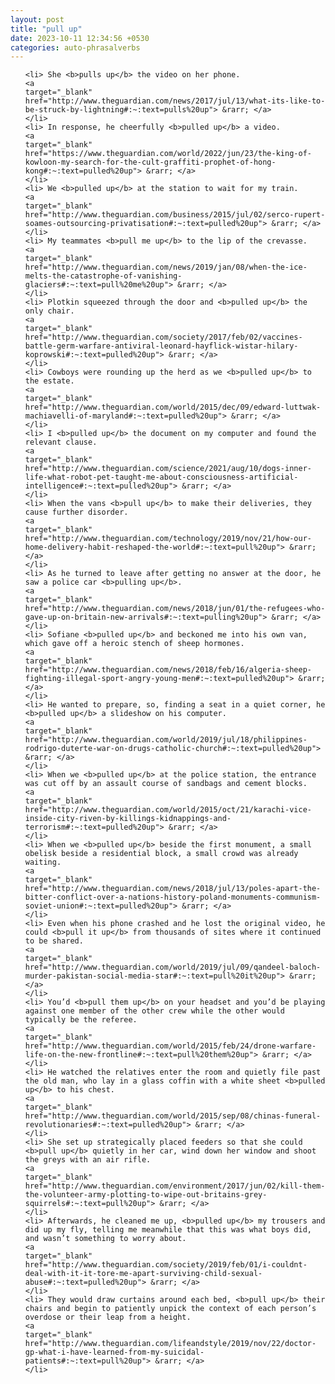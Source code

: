 ```yaml
---
layout: post
title: "pull up"
date: 2023-10-11 12:34:56 +0530
categories: auto-phrasalverbs
---
```

<ol>

    <li> She <b>pulls up</b> the video on her phone.
    <a 
    target="_blank" 
    href="http://www.theguardian.com/news/2017/jul/13/what-its-like-to-be-struck-by-lightning#:~:text=pulls%20up"> &rarr; </a>
    </li>
    <li> In response, he cheerfully <b>pulled up</b> a video.
    <a 
    target="_blank" 
    href="https://www.theguardian.com/world/2022/jun/23/the-king-of-kowloon-my-search-for-the-cult-graffiti-prophet-of-hong-kong#:~:text=pulled%20up"> &rarr; </a>
    </li>
    <li> We <b>pulled up</b> at the station to wait for my train.
    <a 
    target="_blank" 
    href="http://www.theguardian.com/business/2015/jul/02/serco-rupert-soames-outsourcing-privatisation#:~:text=pulled%20up"> &rarr; </a>
    </li>
    <li> My teammates <b>pull me up</b> to the lip of the crevasse.
    <a 
    target="_blank" 
    href="http://www.theguardian.com/news/2019/jan/08/when-the-ice-melts-the-catastrophe-of-vanishing-glaciers#:~:text=pull%20me%20up"> &rarr; </a>
    </li>
    <li> Plotkin squeezed through the door and <b>pulled up</b> the only chair.
    <a 
    target="_blank" 
    href="http://www.theguardian.com/society/2017/feb/02/vaccines-battle-germ-warfare-antiviral-leonard-hayflick-wistar-hilary-koprowski#:~:text=pulled%20up"> &rarr; </a>
    </li>
    <li> Cowboys were rounding up the herd as we <b>pulled up</b> to the estate.
    <a 
    target="_blank" 
    href="http://www.theguardian.com/world/2015/dec/09/edward-luttwak-machiavelli-of-maryland#:~:text=pulled%20up"> &rarr; </a>
    </li>
    <li> I <b>pulled up</b> the document on my computer and found the relevant clause.
    <a 
    target="_blank" 
    href="http://www.theguardian.com/science/2021/aug/10/dogs-inner-life-what-robot-pet-taught-me-about-consciousness-artificial-intelligence#:~:text=pulled%20up"> &rarr; </a>
    </li>
    <li> When the vans <b>pull up</b> to make their deliveries, they cause further disorder.
    <a 
    target="_blank" 
    href="http://www.theguardian.com/technology/2019/nov/21/how-our-home-delivery-habit-reshaped-the-world#:~:text=pull%20up"> &rarr; </a>
    </li>
    <li> As he turned to leave after getting no answer at the door, he saw a police car <b>pulling up</b>.
    <a 
    target="_blank" 
    href="http://www.theguardian.com/news/2018/jun/01/the-refugees-who-gave-up-on-britain-new-arrivals#:~:text=pulling%20up"> &rarr; </a>
    </li>
    <li> Sofiane <b>pulled up</b> and beckoned me into his own van, which gave off a heroic stench of sheep hormones.
    <a 
    target="_blank" 
    href="http://www.theguardian.com/news/2018/feb/16/algeria-sheep-fighting-illegal-sport-angry-young-men#:~:text=pulled%20up"> &rarr; </a>
    </li>
    <li> He wanted to prepare, so, finding a seat in a quiet corner, he <b>pulled up</b> a slideshow on his computer.
    <a 
    target="_blank" 
    href="http://www.theguardian.com/world/2019/jul/18/philippines-rodrigo-duterte-war-on-drugs-catholic-church#:~:text=pulled%20up"> &rarr; </a>
    </li>
    <li> When we <b>pulled up</b> at the police station, the entrance was cut off by an assault course of sandbags and cement blocks.
    <a 
    target="_blank" 
    href="http://www.theguardian.com/world/2015/oct/21/karachi-vice-inside-city-riven-by-killings-kidnappings-and-terrorism#:~:text=pulled%20up"> &rarr; </a>
    </li>
    <li> When we <b>pulled up</b> beside the first monument, a small obelisk beside a residential block, a small crowd was already waiting.
    <a 
    target="_blank" 
    href="http://www.theguardian.com/news/2018/jul/13/poles-apart-the-bitter-conflict-over-a-nations-history-poland-monuments-communism-soviet-union#:~:text=pulled%20up"> &rarr; </a>
    </li>
    <li> Even when his phone crashed and he lost the original video, he could <b>pull it up</b> from thousands of sites where it continued to be shared.
    <a 
    target="_blank" 
    href="http://www.theguardian.com/world/2019/jul/09/qandeel-baloch-murder-pakistan-social-media-star#:~:text=pull%20it%20up"> &rarr; </a>
    </li>
    <li> You’d <b>pull them up</b> on your headset and you’d be playing against one member of the other crew while the other would typically be the referee.
    <a 
    target="_blank" 
    href="http://www.theguardian.com/world/2015/feb/24/drone-warfare-life-on-the-new-frontline#:~:text=pull%20them%20up"> &rarr; </a>
    </li>
    <li> He watched the relatives enter the room and quietly file past the old man, who lay in a glass coffin with a white sheet <b>pulled up</b> to his chest.
    <a 
    target="_blank" 
    href="http://www.theguardian.com/world/2015/sep/08/chinas-funeral-revolutionaries#:~:text=pulled%20up"> &rarr; </a>
    </li>
    <li> She set up strategically placed feeders so that she could <b>pull up</b> quietly in her car, wind down her window and shoot the greys with an air rifle.
    <a 
    target="_blank" 
    href="http://www.theguardian.com/environment/2017/jun/02/kill-them-the-volunteer-army-plotting-to-wipe-out-britains-grey-squirrels#:~:text=pull%20up"> &rarr; </a>
    </li>
    <li> Afterwards, he cleaned me up, <b>pulled up</b> my trousers and did up my fly, telling me meanwhile that this was what boys did, and wasn’t something to worry about.
    <a 
    target="_blank" 
    href="http://www.theguardian.com/society/2019/feb/01/i-couldnt-deal-with-it-it-tore-me-apart-surviving-child-sexual-abuse#:~:text=pulled%20up"> &rarr; </a>
    </li>
    <li> They would draw curtains around each bed, <b>pull up</b> their chairs and begin to patiently unpick the context of each person’s overdose or their leap from a height.
    <a 
    target="_blank" 
    href="http://www.theguardian.com/lifeandstyle/2019/nov/22/doctor-gp-what-i-have-learned-from-my-suicidal-patients#:~:text=pull%20up"> &rarr; </a>
    </li>